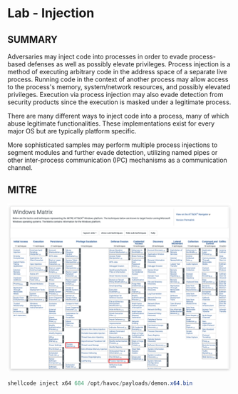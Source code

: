 # Lab - Injection
## SUMMARY
Adversaries may inject code into processes in order to evade process-based defenses as well as possibly elevate privileges. Process injection is a method of executing arbitrary code in the address space of a separate live process. Running code in the context of another process may allow access to the process's memory, system/network resources, and possibly elevated privileges. Execution via process injection may also evade detection from security products since the execution is masked under a legitimate process.

There are many different ways to inject code into a process, many of which abuse legitimate functionalities. These implementations exist for every major OS but are typically platform specific.

More sophisticated samples may perform multiple process injections to segment modules and further evade detection, utilizing named pipes or other inter-process communication (IPC) mechanisms as a communication channel.

## MITRE
![Screenshot](./images/labinject_mitre.jpg)

```powershell
shellcode inject x64 684 /opt/havoc/payloads/demon.x64.bin
```